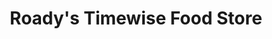 ---
title: "Roady's Timewise Food Store"
url: /flatonia/roadys-timewise-food-store/
shop: convenience
---